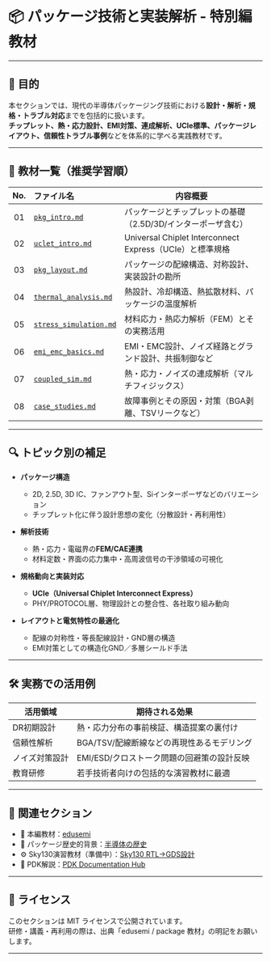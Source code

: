 # 📦 パッケージ技術と実装解析 - 特別編教材

---

## 🎯 目的

本セクションでは、現代の半導体パッケージング技術における**設計・解析・規格・トラブル対応**までを包括的に扱います。  
**チップレット、熱・応力設計、EMI対策、連成解析、UCIe標準、パッケージレイアウト、信頼性トラブル事例**などを体系的に学べる実践教材です。

---

## 📑 教材一覧（推奨学習順）

| No. | ファイル名 | 内容概要 |
|:--:|:------------|----------|
| 01 | [`pkg_intro.md`](./01_pkg_intro.md) | パッケージとチップレットの基礎（2.5D/3D/インターポーザ含む） |
| 02 | [`uclet_intro.md`](./02_uclet_intro.md) | Universal Chiplet Interconnect Express（UCIe）と標準規格 |
| 03 | [`pkg_layout.md`](./03_pkg_layout.md) | パッケージの配線構造、対称設計、実装設計の勘所 |
| 04 | [`thermal_analysis.md`](./04_thermal_analysis.md) | 熱設計、冷却構造、熱拡散材料、パッケージの温度解析 |
| 05 | [`stress_simulation.md`](./05_stress_simulation.md) | 材料応力・熱応力解析（FEM）とその実務活用 |
| 06 | [`emi_emc_basics.md`](./06_emi_emc_basics.md) | EMI・EMC設計、ノイズ経路とグランド設計、共振制御など |
| 07 | [`coupled_sim.md`](./07_coupled_sim.md) | 熱・応力・ノイズの連成解析（マルチフィジックス） |
| 08 | [`case_studies.md`](./08_case_studies.md) | 故障事例とその原因・対策（BGA剥離、TSVリークなど） |

---

## 🔍 トピック別の補足

- **パッケージ構造**  
  - 2D, 2.5D, 3D IC、ファンアウト型、Siインターポーザなどのバリエーション  
  - チップレット化に伴う設計思想の変化（分散設計・再利用性）

- **解析技術**  
  - 熱・応力・電磁界の**FEM/CAE連携**  
  - 材料定数・界面の応力集中・高周波信号の干渉領域の可視化  

- **規格動向と実装対応**  
  - **UCIe（Universal Chiplet Interconnect Express）**  
  - PHY/PROTOCOL層、物理設計との整合性、各社取り組み動向

- **レイアウトと電気特性の最適化**  
  - 配線の対称性・等長配線設計・GND層の構造  
  - EMI対策としての構造化GND／多層シールド手法  

---

## 🛠️ 実務での活用例

| 活用領域 | 期待される効果 |
|----------|----------------|
| DR初期設計 | 熱・応力分布の事前検証、構造提案の裏付け |
| 信頼性解析 | BGA/TSV/配線断線などの再現性あるモデリング |
| ノイズ対策設計 | EMI/ESD/クロストーク問題の回避策の設計反映 |
| 教育研修 | 若手技術者向けの包括的な演習教材に最適 |

---

## 🔗 関連セクション

- 📘 本編教材：[edusemi](https://github.com/Samizo-AITL/edusemi/blob/main/README.md)  
- 📜 パッケージ歴史的背景：[半導体の歴史](https://github.com/Samizo-AITL/edusemi/blob/main/history/README.md)  
- ⚙️ Sky130演習教材（準備中）：[Sky130 RTL→GDS設計](https://github.com/Samizo-AITL/edusemi/blob/main/sky130_design/README.md)  
- 📂 PDK解説：[PDK Documentation Hub](https://github.com/Samizo-AITL/edusemi/blob/main/special/pdk/README.md)
  
---

## 📝 ライセンス

このセクションは MIT ライセンスで公開されています。  
研修・講義・再利用の際は、出典「edusemi / package 教材」の明記をお願いします。

---
